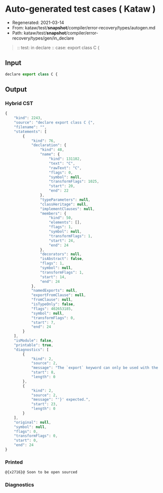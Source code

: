# Auto-generated test cases ( Kataw )
- Regenerated: 2021-03-14
- From: kataw/test/__snapshot__/compiler/error-recovery/types/autogen.md
- Path: kataw/test/__snapshot__/compiler/error-recovery/types/gen/in_declare
> :: test: in declare
> :: case: export class C {
## Input

`````js
declare export class C {
`````

## Output

### Hybrid CST

```javascript
{
    "kind": 2243,
    "source": "declare export class C {",
    "filename": "",
    "statements": [
        {
            "kind": 76,
            "declaration": {
                "kind": 48,
                "name": {
                    "kind": 131102,
                    "text": "C",
                    "rawText": "C",
                    "flags": 0,
                    "symbol": null,
                    "transformFlags": 1025,
                    "start": 20,
                    "end": 22
                },
                "typeParameters": null,
                "classHeritage": null,
                "implementClauses": null,
                "members": {
                    "kind": 50,
                    "elements": [],
                    "flags": 1,
                    "symbol": null,
                    "transformFlags": 1,
                    "start": 24,
                    "end": 24
                },
                "decorators": null,
                "isAbstract": false,
                "flags": 1,
                "symbol": null,
                "transformFlags": 1,
                "start": 14,
                "end": 24
            },
            "namedExports": null,
            "exportFromClause": null,
            "fromClause": null,
            "isTypeOnly": false,
            "flags": 402653185,
            "symbol": null,
            "transformFlags": 0,
            "start": 7,
            "end": 24
        }
    ],
    "isModule": false,
    "printable": true,
    "diagnostics": [
        {
            "kind": 2,
            "source": 2,
            "message": "The `export` keyword can only be used with the module goal",
            "start": 8,
            "length": 0
        },
        {
            "kind": 2,
            "source": 2,
            "message": "'}' expected.",
            "start": 23,
            "length": 0
        }
    ],
    "original": null,
    "symbol": null,
    "flags": 0,
    "transformFlags": 0,
    "start": 0,
    "end": 24
}
```

### Printed

```javascript
@{x2716}@ Soon to be open sourced
```

### Diagnostics

```javascript

```

